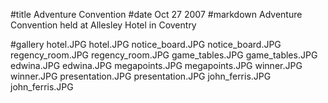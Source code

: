 #title Adventure Convention
#date Oct 27 2007
#markdown
Adventure Convention held at Allesley Hotel in Coventry

#gallery
hotel.JPG	hotel.JPG
notice_board.JPG	notice_board.JPG
regency_room.JPG	regency_room.JPG
game_tables.JPG	game_tables.JPG
edwina.JPG	edwina.JPG
megapoints.JPG	megapoints.JPG
winner.JPG	winner.JPG
presentation.JPG	presentation.JPG
john_ferris.JPG	john_ferris.JPG
